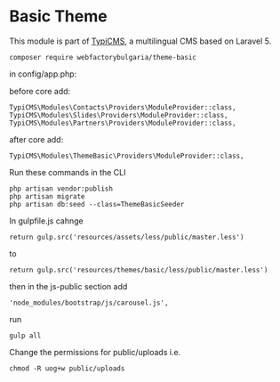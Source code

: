 # Basic Theme

This module is part of [TypiCMS](https://github.com/TypiCMS/Base), a multilingual CMS based on Laravel 5.  


```
composer require webfactorybulgaria/theme-basic
```

in config/app.php:


before core add:
```
TypiCMS\Modules\Contacts\Providers\ModuleProvider::class,
TypiCMS\Modules\Slides\Providers\ModuleProvider::class,
TypiCMS\Modules\Partners\Providers\ModuleProvider::class,
```

after core add:
```
TypiCMS\Modules\ThemeBasic\Providers\ModuleProvider::class,
```

Run these commands in the CLI
```
php artisan vendor:publish
php artisan migrate
php artisan db:seed --class=ThemeBasicSeeder
```

In gulpfile.js
cahnge 
```
return gulp.src('resources/assets/less/public/master.less')
```
to 
```
return gulp.src('resources/themes/basic/less/public/master.less')
```

then in the js-public section add
```
'node_modules/bootstrap/js/carousel.js',
```

run 
```
gulp all
```


Change the permissions for public/uploads i.e.
```
chmod -R uog+w public/uploads
```
